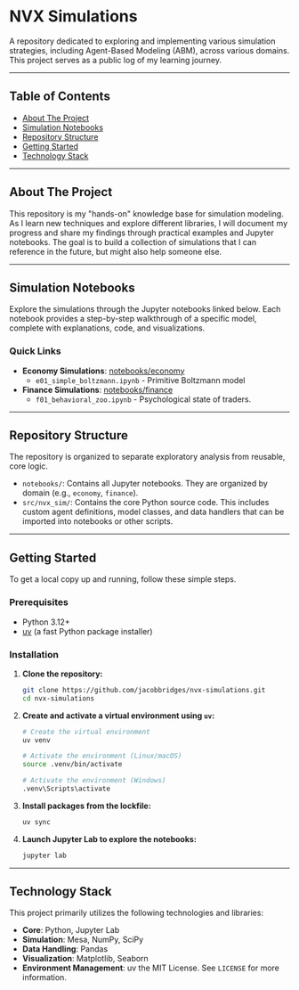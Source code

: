 # NVX Simulations

A repository dedicated to exploring and implementing various simulation strategies, including Agent-Based Modeling (ABM), across various domains. This project serves as a public log of my learning journey.

---

## Table of Contents

* [About The Project](#about-the-project)
* [Simulation Notebooks](#simulation-notebooks)
* [Repository Structure](#repository-structure)
* [Getting Started](#getting-started)
* [Technology Stack](#technology-stack)

---

## About The Project

This repository is my "hands-on" knowledge base for simulation modeling. As I learn new techniques and explore different libraries, I will document my progress and share my findings through practical examples and Jupyter notebooks. The goal is to build a collection of simulations that I can reference in the future, but might also help someone else.


---

## Simulation Notebooks

Explore the simulations through the Jupyter notebooks linked below. Each notebook provides a step-by-step walkthrough of a specific model, complete with explanations, code, and visualizations.

### Quick Links

* **Economy Simulations**: [notebooks/economy](./notebooks/economy)
    * `e01_simple_boltzmann.ipynb` - Primitive Boltzmann model
* **Finance Simulations**: [notebooks/finance](./notebooks/finance)
    * `f01_behavioral_zoo.ipynb` - Psychological state of traders.

---

## Repository Structure

The repository is organized to separate exploratory analysis from reusable, core logic.

* `notebooks/`: Contains all Jupyter notebooks. They are organized by domain (e.g., `economy`, `finance`).
* `src/nvx_sim/`: Contains the core Python source code. This includes custom agent definitions, model classes, and data handlers that can be imported into notebooks or other scripts.

---

## Getting Started

To get a local copy up and running, follow these simple steps.

### Prerequisites

* Python 3.12+
* [uv](https://github.com/astral-sh/uv) (a fast Python package installer)

### Installation

1.  **Clone the repository:**
    ```sh
    git clone https://github.com/jacobbridges/nvx-simulations.git
    cd nvx-simulations
    ```

2.  **Create and activate a virtual environment using `uv`:**
    ```sh
    # Create the virtual environment
    uv venv

    # Activate the environment (Linux/macOS)
    source .venv/bin/activate

    # Activate the environment (Windows)
    .venv\Scripts\activate
    ```

3.  **Install packages from the lockfile:**
    ```sh
    uv sync
    ```

4.  **Launch Jupyter Lab to explore the notebooks:**
    ```sh
    jupyter lab
    ```

---

## Technology Stack

This project primarily utilizes the following technologies and libraries:

* **Core**: Python, Jupyter Lab
* **Simulation**: Mesa, NumPy, SciPy
* **Data Handling**: Pandas
* **Visualization**: Matplotlib, Seaborn
* **Environment Management**: uv
 the MIT License. See `LICENSE` for more information.